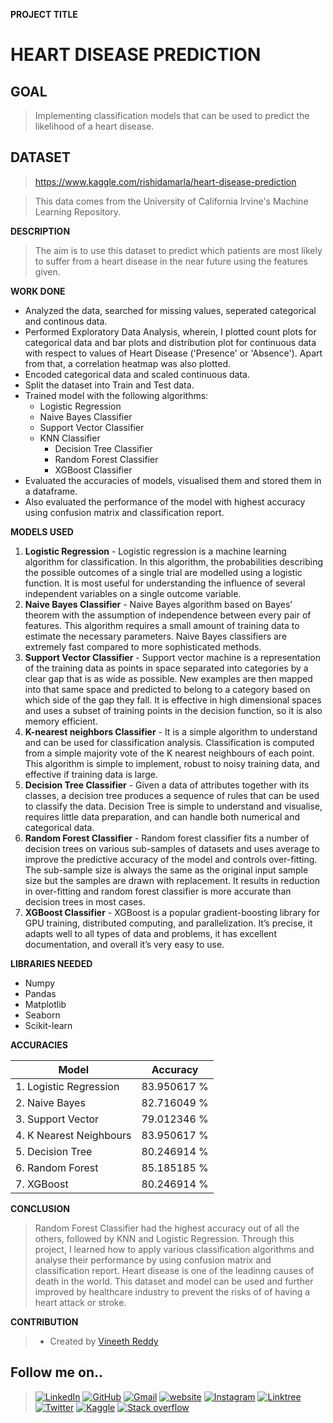 **PROJECT TITLE**

# HEART DISEASE PREDICTION

  

## GOAL

  
>Implementing classification models that can be used to predict the likelihood of a heart disease.


## DATASET

  
>https://www.kaggle.com/rishidamarla/heart-disease-prediction

>This data comes from the University of California Irvine's Machine Learning Repository.
  

**DESCRIPTION**
  
>The aim is to use this dataset to predict which patients are most likely to suffer from a heart disease in the near future using the features given.

**WORK DONE**

* Analyzed the data, searched for missing values, seperated categorical and continous data.
* Performed Exploratory Data Analysis, wherein, I plotted count plots for categorical data and bar plots and distribution plot for continuous data with respect to values of Heart Disease ('Presence' or 'Absence'). Apart from that, a correlation heatmap was also plotted.
* Encoded categorical data and scaled continuous data.
* Split the dataset into Train and Test data.
* Trained model with the following algorithms:
	* Logistic Regression
	* Naive Bayes Classifier
	* Support Vector Classifier
	* KNN Classifier
        * Decision Tree Classifier
        * Random Forest Classifier
        * XGBoost Classifier
* Evaluated the accuracies of models, visualised them and stored them in a dataframe.
* Also evaluated the performance of the model with highest accuracy using confusion matrix and classification report.
  
  

**MODELS USED**

1. **Logistic Regression** - Logistic regression is a machine learning algorithm for classification. In this algorithm, the probabilities describing the possible outcomes of a single trial are modelled using a logistic function. It is most useful for understanding the influence of several independent variables on a single outcome variable.
2. **Naive Bayes Classifier** - Naive Bayes algorithm based on Bayes’ theorem with the assumption of independence between every pair of features. This algorithm requires a small amount of training data to estimate the necessary parameters. Naive Bayes classifiers are extremely fast compared to more sophisticated methods.
3. **Support Vector Classifier** - Support vector machine is a representation of the training data as points in space separated into categories by a clear gap that is as wide as possible. New examples are then mapped into that same space and predicted to belong to a category based on which side of the gap they fall. It is effective in high dimensional spaces and uses a subset of training points in the decision function, so it is also memory efficient.
4. **K-nearest neighbors Classifier** - It is a simple algorithm to understand and can be used for classification analysis. Classification is computed from a simple majority vote of the K nearest neighbours of each point. This algorithm is simple to implement, robust to noisy training data, and effective if training data is large.
5. **Decision Tree Classifier** - Given a data of attributes together with its classes, a decision tree produces a sequence of rules that can be used to classify the data. Decision Tree is simple to understand and visualise, requires little data preparation, and can handle both numerical and categorical data.
6. **Random Forest Classifier** - Random forest classifier fits a number of decision trees on various sub-samples of datasets and uses average to improve the predictive accuracy of the model and controls over-fitting. The sub-sample size is always the same as the original input sample size but the samples are drawn with replacement.  It results in reduction in over-fitting and random forest classifier is more accurate than decision trees in most cases.
7. **XGBoost Classifier** - XGBoost is a popular gradient-boosting library for GPU training, distributed computing, and parallelization. It’s precise, it adapts well to all types of data and problems, it has excellent documentation, and overall it’s very easy to use. 


  
**LIBRARIES NEEDED**

* Numpy
* Pandas
* Matplotlib
* Seaborn
* Scikit-learn

  
**ACCURACIES**

| **Model** | **Accuracy**| 
| --- | --- |
|1. Logistic Regression | 83.950617 % | 
|2. Naive Bayes |82.716049 % |
|3. Support Vector|79.012346 %|
|4. K Nearest Neighbours|83.950617 % |
|5. Decision Tree|80.246914 % |
|6. Random Forest |85.185185 % |
|7. XGBoost |80.246914 % |



**CONCLUSION**

>Random Forest Classifier had the highest accuracy out of all the others, followed by KNN and Logistic Regression. Through this project, I learned how to apply various classification algorithms and analyse their performance by using confusion matrix and classification report.
Heart disease is one of the leadinng causes of death in the world. This dataset and model can be used and further improved by healthcare industry to prevent the risks of of having a heart attack or stroke.


**CONTRIBUTION**

>- Created by [Vineeth Reddy](https://linktr.ee/vineethreddy1997)

## Follow me on..
>[![LinkedIn](https://img.shields.io/badge/linkedin-%230077B5.svg?style=for-the-badge&logo=linkedin&logoColor=white)](https://www.linkedin.com/in/vineethreddy1997/)
[![GitHub](https://img.shields.io/badge/github-%23121011.svg?style=for-the-badge&logo=github&logoColor=white)](https://github.com/VineethReddy1997)
[![Gmail](https://img.shields.io/badge/Gmail-D14836?style=for-the-badge&logo=gmail&logoColor=white)](mailto:vineethreddywithds@gmail.com)
[![website](https://img.shields.io/badge/website-000000?style=for-the-badge&logo=About.me&logoColor=white)](https://vineethdata.github.io/)
[![Instagram](https://img.shields.io/badge/Instagram-E4405F?style=for-the-badge&logo=instagram&logoColor=white)](https://www.instagram.com/vineeth_reddy_2426/)
[![Linktree](https://img.shields.io/badge/linktree-39E09B?style=for-the-badge&logo=linktree&logoColor=white)](https://linktr.ee/vineethreddy1997)
[![Twitter](https://img.shields.io/badge/Twitter-1DA1F2?style=for-the-badge&logo=twitter&logoColor=white)](https://twitter.com/gangulavineeth1)
[![Kaggle](https://img.shields.io/badge/Kaggle-20BEFF?style=for-the-badge&logo=Kaggle&logoColor=white)](https://www.kaggle.com/vineethreddygangula)
[![Stack overflow](https://img.shields.io/badge/Stack_Overflow-FE7A16?style=for-the-badge&logo=stack-overflow&logoColor=white)](https://stackoverflow.com/users/18168904/vineeth-reddy-gangula)

